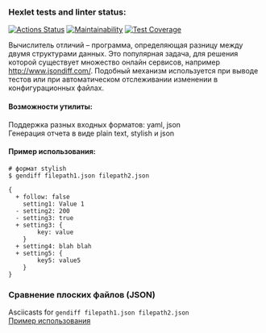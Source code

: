 ### Hexlet tests and linter status:
[![Actions Status](https://github.com/gr8arty/frontend-project-lvl2/workflows/hexlet-check/badge.svg)](https://github.com/gr8arty/frontend-project-lvl2/actions) 
[![Maintainability](https://api.codeclimate.com/v1/badges/e33d4ebc94e1ae19261d/maintainability)](https://codeclimate.com/github/gr8arty/frontend-project-lvl2/maintainability)
[![Test Coverage](https://api.codeclimate.com/v1/badges/e941519be69b44d056b0/test_coverage)](https://codeclimate.com/github/gr8arty/frontend-project-lvl2/test_coverage)

Вычислитель отличий – программа, определяющая разницу между двумя структурами данных. Это популярная задача, для решения которой существует множество онлайн сервисов, например http://www.jsondiff.com/. Подобный механизм используется при выводе тестов или при автоматическом отслеживании изменении в конфигурационных файлах.

#### Возможности утилиты:

Поддержка разных входных форматов: yaml, json \
Генерация отчета в виде plain text, stylish и json

#### Пример использования:

```
# формат stylish
$ gendiff filepath1.json filepath2.json

{
  + follow: false
    setting1: Value 1
  - setting2: 200
  - setting3: true
  + setting3: {
        key: value
    }
  + setting4: blah blah
  + setting5: {
        key5: value5
    }
}
```

### Сравнение плоских файлов (JSON)

Asciicasts for ```gendiff filepath1.json filepath2.json```  \
[Пример использования](https://asciinema.org/a/4Hp57Jo3Gz4TxKn3wwLNAUpaF)
